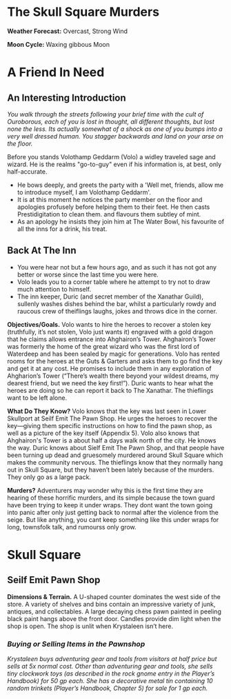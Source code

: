 # The Skull Square Murders

**Weather Forecast:** Overcast, Strong Wind

**Moon Cycle:** Waxing gibbous Moon

# A Friend In Need

## An Interesting Introduction

<em>
You walk through the streets following your brief time with the cult of Ouroborous, each of you is lost in thought, all different thoughts, but lost none the less. Its actually somewhat of a shock as one of you bumps into a very well dressed human. You stagger backwards and land on your arse on the floor.
</em>

Before you stands Volothamp Geddarm (Volo) a widley traveled sage and wizard. He is the realms "go-to-guy" even if his information is, at best, only half-accurate.

- He bows deeply, and greets the party with a 'Well met, friends, allow me to introduce myself, I am Volothamp Geddarm'.
- It is at this moment he notices the party member on the floor and apologies profusely before helping them to their feet. He then casts Prestidigitation to clean them. and flavours them subtley of mint.
- As an apology he insists they join him at The Water Bowl, his favourite of all the inns for a drink, his treat.

## Back At The Inn

- You were hear not but a few hours ago, and as such it has not got any better or worse since the last time you were here.
- Volo leads you to a corner table where he attempt to try not to draw much attention to himself.
- The inn keeper, Duric (and secret member of the Xanathar Guild), sullenly washes dishes behind the bar, whilst a particularly rowdy and raucous crew of theiflings laughs, jokes and throws dice in the corner.

**Objectives/Goals.** Volo wants to hire the heroes to recover a stolen key (truthfully, it’s not stolen, Volo just wants it) engraved with a gold dragon that he claims allows entrance into Ahghairon’s Tower. Ahghairon’s Tower was formerly the home of the great wizard who was the first lord of Waterdeep and has been sealed by magic for generations. Volo has rented rooms for the heroes at the Guts & Garters and asks them to go find the key and get it at any cost. He promises to include them in any exploration of Ahgharion’s Tower (“There’s wealth there beyond your wildest dreams, my dearest friend, but we need the key first!”). Duric wants to hear what the
heroes are doing so he can report it back to The Xanathar. The thieflings want to be left alone.

**What Do They Know?** Volo knows that the key was last seen in Lower Skullport at Seilf Emit The Pawn Shop. He urges the heroes to recover the key—giving them specific instructions on how to find the pawn shop, as well as a picture of the key itself (Appendix 5). Volo also knows that Ahghairon's Tower is a about half a days walk north of the city. He knows the way. Duric knows about Sielf Emit The Pawn Shop, and that people have been turning up dead and gruesomely murdered around Skull Square which makes the community nervous. The thieflings know that they normally hang out in Skull Square, but they haven’t been lately because of the murders. They only go as a large pack.

**Murders?** Adventurers may wonder why this is the first time they are hearing of these horrific murders, and its simple because the town guard have been trying to keep it under wraps. They dont want the town going into panic after only just getting back to normal after the violence from the seige. But like anything, you cant keep something like this under wraps for long, townsfolk talk, and rumourss only grow.

# Skull Square

## Seilf Emit Pawn Shop

**Dimensions & Terrain.** A U-shaped counter dominates the west side of the store. A variety of shelves and bins contain an impressive variety of junk, antiques, and collectables. A large decaying chess pawn painted in peeling black paint hangs above the front door. Candles provide dim light when the shop is open. The shop is unlit when Krystaleen isn’t here.

<em>

### Buying or Selling Items in the Pawnshop

Krystaleen buys adventuring gear and tools from visitors at half price but sells at 5x normal cost. Other than adventuring gear and tools, she sells tiny clockwork toys (as described in the rock gnome entry in the Player’s Handbook) for 50 gp each. She has a decorative metal tin containing 10 random trinkets (Player’s Handbook, Chapter 5) for sale for 1 gp each.

</em>
